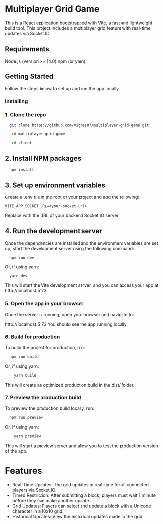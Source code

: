 # Multiplayer Grid Game
This is a React application bootstrapped with Vite, a fast and lightweight build tool. This project includes a multiplayer grid feature with real-time updates via Socket.IO.

## Requirements
Node.js (version >= 14.0)
npm (or yarn)

## Getting Started
Follow the steps below to set up and run the app locally.

### Installing

### 1. Clone the repo

```bash
  git clone https://github.com/Vignes07/multiplayer-grid-game.git
```
```bash
   cd multiplayer-grid-game
```
```bash
   cd client
```

## 2. Install NPM packages

```bash
  npm install
```

## 3. Set up environment variables
   Create a .env file in the root of your project and add the following:

```
VITE_APP_SOCKET_URL=<your-socket-url>
```
Replace <your-socket-url> with the URL of your backend Socket.IO server.

## 4. Run the development server
   Once the dependencies are installed and the environment variables are set up, start the development server using the following command:

```bash
  npm run dev
```
Or, if using yarn:
```bash
  yarn dev
```
This will start the Vite development server, and you can access your app at http://localhost:5173.

### 5. Open the app in your browser
   Once the server is running, open your browser and navigate to:

http://localhost:5173
You should see the app running locally.

### 6. Build for production
   To build the project for production, run:

```bash
  npm run build
```
Or, if using yarn:

```bash
    yarn build
```
This will create an optimized production build in the dist/ folder.

### 7. Preview the production build
   To preview the production build locally, run:

```bash
  npm run preview
```
Or, if using yarn:

```bash
    yarn preview
```
This will start a preview server and allow you to test the production version of the app.

# Features
- Real-Time Updates: The grid updates in real-time for all connected players via Socket.IO.
- Timed Restriction: After submitting a block, players must wait 1 minute before they can make another update.
- Grid Updates: Players can select and update a block with a Unicode character in a 10x10 grid.
- Historical Updates: View the historical updates made to the grid.
